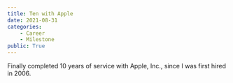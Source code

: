 ```yaml
---
title: Ten with Apple
date: 2021-08-31
categories:
	- Career
	- Milestone
public: True
---
```


Finally completed 10 years of service with Apple, Inc., since I was first hired in 2006.